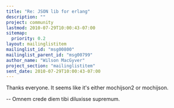 ```yaml
---
title: "Re: JSON lib for erlang"
description: ""
project: community
lastmod: 2010-07-29T10:00:43-07:00
sitemap:
  priority: 0.2
layout: mailinglistitem
mailinglist_id: "msg00800"
mailinglist_parent_id: "msg00799"
author_name: "Wilson MacGyver"
project_section: "mailinglistitem"
sent_date: 2010-07-29T10:00:43-07:00
---
```



Thanks everyone. It seems like it's either mochijson2 or mochijson.

-- 
Omnem crede diem tibi diluxisse supremum.


